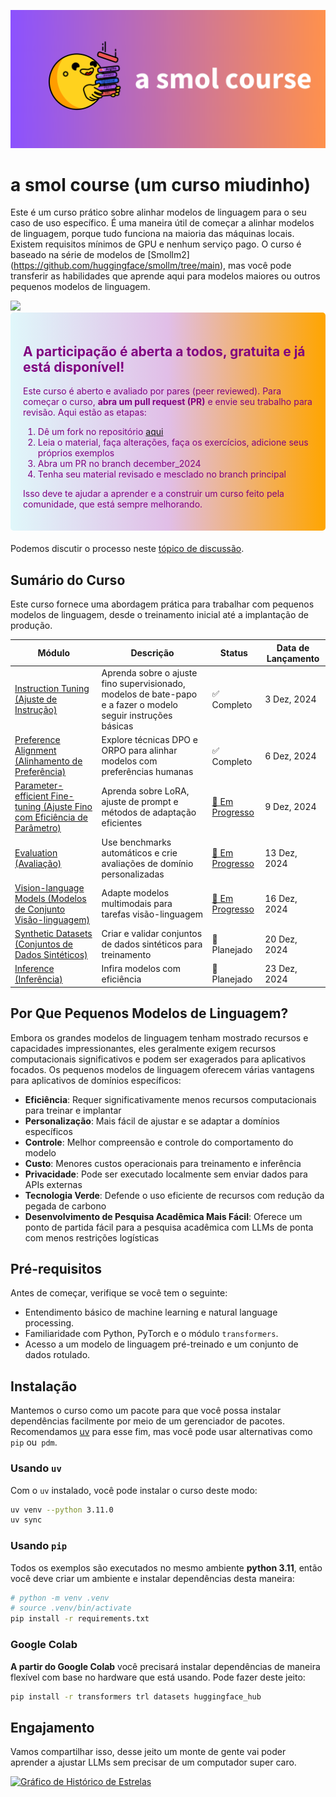 ![smolcourse image](../banner.png)

# a smol course (um curso miudinho)

Este é um curso prático sobre alinhar modelos de linguagem para o seu caso de uso específico. É uma maneira útil de começar a alinhar modelos de linguagem, porque tudo funciona na maioria das máquinas locais. Existem requisitos mínimos de GPU e nenhum serviço pago. O curso é baseado na série de modelos de [Smollm2] (https://github.com/huggingface/smollm/tree/main), mas você pode transferir as habilidades que aprende aqui para modelos maiores ou outros pequenos modelos de linguagem.

<a href="http://hf.co/join/discord">
<img src="https://img.shields.io/badge/Discord-7289DA?&logo=discord&logoColor=white"/>
</a>

<div style="background: linear-gradient(to right, #e0f7fa, #e1bee7, orange); padding: 20px; border-radius: 5px; margin-bottom: 20px; color: purple;">
    <h2>A participação é aberta a todos, gratuita e já está disponível!</h2>
    <p>Este curso é aberto e avaliado por pares (peer reviewed). Para começar o curso, <strong>abra um pull request (PR)</strong> e envie seu trabalho para revisão. Aqui estão as etapas:</p>
    <ol>
        <li>Dê um fork no repositório <a href="https://github.com/huggingface/smol-course/fork">aqui</a></li>
        <li>Leia o material, faça alterações, faça os exercícios, adicione seus próprios exemplos</li>
        <li>Abra um PR no branch december_2024</li>
        <li>Tenha seu material revisado e mesclado no branch principal</li>
    </ol>
    <p>Isso deve te ajudar a aprender e a construir um curso feito pela comunidade, que está sempre melhorando.</p>
</div>

Podemos discutir o processo neste [tópico de discussão](https://github.com/huggingface/smol-course/discussions/2#discussion-7602932).

## Sumário do Curso

Este curso fornece uma abordagem prática para trabalhar com pequenos modelos de linguagem, desde o treinamento inicial até a implantação de produção.

| Módulo | Descrição | Status | Data de Lançamento |
|--------|-------------|---------|--------------|
| [Instruction Tuning (Ajuste de Instrução)](./1_instruction_tuning) | Aprenda sobre o ajuste fino supervisionado, modelos de bate-papo e a fazer o modelo seguir instruções básicas | ✅ Completo | 3 Dez, 2024 |
| [Preference Alignment (Alinhamento de Preferência)](./2_preference_alignment) | Explore técnicas DPO e ORPO para alinhar modelos com preferências humanas | ✅ Completo  | 6 Dez, 2024 |
| [Parameter-efficient Fine-tuning (Ajuste Fino com Eficiência de Parâmetro)](./3_parameter_efficient_finetuning) | Aprenda sobre LoRA, ajuste de prompt e métodos de adaptação eficientes | [🚧 Em Progresso](https://github.com/huggingface/smol-course/pull/41) | 9 Dez, 2024 |
| [Evaluation (Avaliação)](./4_evaluation) | Use benchmarks automáticos e crie avaliações de domínio personalizadas | [🚧 Em Progresso](https://github.com/huggingface/smol-course/issues/42) | 13 Dez, 2024 |
| [Vision-language Models (Modelos de Conjunto Visão-linguagem)](./5_vision_language_models) | Adapte modelos multimodais para tarefas visão-linguagem | [🚧 Em Progresso](https://github.com/huggingface/smol-course/issues/49) | 16 Dez, 2024 |
| [Synthetic Datasets (Conjuntos de Dados Sintéticos)](./6_synthetic_datasets) | Criar e validar conjuntos de dados sintéticos para treinamento | 📝 Planejado | 20 Dez, 2024 |
| [Inference (Inferência)](./7_inference) | Infira modelos com eficiência | 📝 Planejado | 23 Dez, 2024 |

## Por Que Pequenos Modelos de Linguagem?

Embora os grandes modelos de linguagem tenham mostrado recursos e capacidades impressionantes, eles geralmente exigem recursos computacionais significativos e podem ser exagerados para aplicativos focados. Os pequenos modelos de linguagem oferecem várias vantagens para aplicativos de domínios específicos:

- **Eficiência**: Requer significativamente menos recursos computacionais para treinar e implantar
- **Personalização**: Mais fácil de ajustar e se adaptar a domínios específicos
- **Controle**: Melhor compreensão e controle do comportamento do modelo
- **Custo**: Menores custos operacionais para treinamento e inferência
- **Privacidade**: Pode ser executado localmente sem enviar dados para APIs externas
- **Tecnologia Verde**: Defende o uso eficiente de recursos com redução da pegada de carbono 
- **Desenvolvimento de Pesquisa Acadêmica Mais Fácil**: Oferece um ponto de partida fácil para a pesquisa acadêmica com LLMs de ponta com menos restrições logísticas

## Pré-requisitos

Antes de começar, verifique se você tem o seguinte:
- Entendimento básico de machine learning e natural language processing.
- Familiaridade com Python, PyTorch e o módulo `transformers`.
- Acesso a um modelo de linguagem pré-treinado e um conjunto de dados rotulado.

## Instalação

Mantemos o curso como um pacote para que você possa instalar dependências facilmente por meio de um gerenciador de pacotes. Recomendamos [uv](https://github.com/astral-sh/uv) para esse fim, mas você pode usar alternativas como `pip` ou` pdm`.

### Usando `uv`

Com o `uv` instalado, você pode instalar o curso deste modo:

```bash
uv venv --python 3.11.0
uv sync
```

### Usando `pip`

Todos os exemplos são executados no mesmo ambiente **python 3.11**, então você deve criar um ambiente e instalar dependências desta maneira:

```bash
# python -m venv .venv
# source .venv/bin/activate
pip install -r requirements.txt
```

### Google Colab

**A partir do Google Colab** você precisará instalar dependências de maneira flexível com base no hardware que está usando. Pode fazer deste jeito:

```bash
pip install -r transformers trl datasets huggingface_hub
```

## Engajamento

Vamos compartilhar isso, desse jeito um monte de gente vai poder aprender a ajustar LLMs sem precisar de um computador super caro.

[![Gráfico de Histórico de Estrelas](https://api.star-history.com/svg?repos=huggingface/smol-course&type=Date)](https://star-history.com/#huggingface/smol-course&Date)
